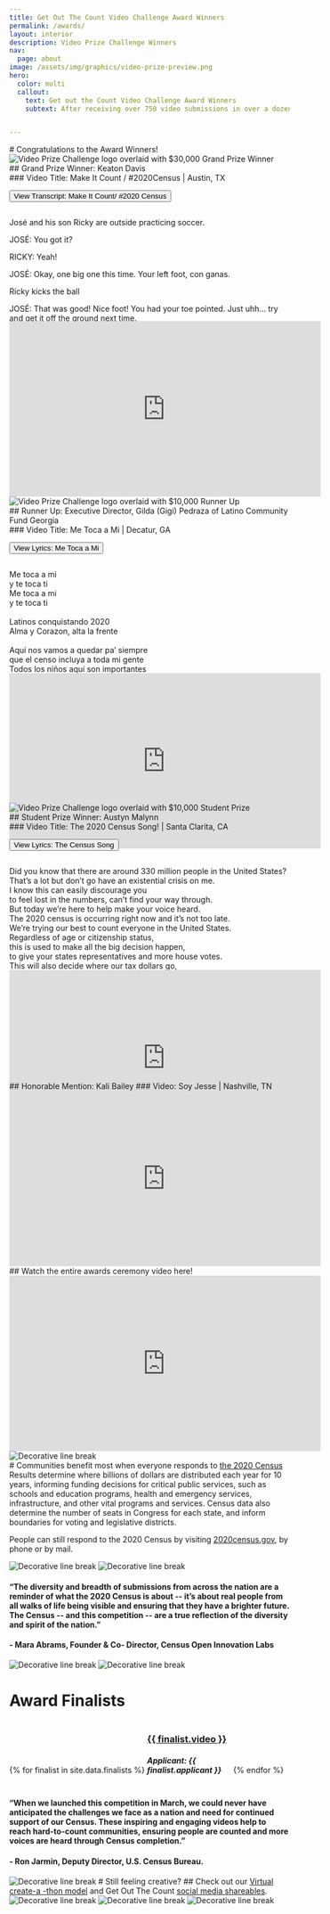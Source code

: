 ```yaml
---
title: Get Out The Count Video Challenge Award Winners
permalink: /awards/
layout: interior
description: Video Prize Challenge Winners
nav:
  page: about
image: /assets/img/graphics/video-prize-preview.png
hero:
  color: multi
  callout:
    text: Get out the Count Video Challenge Award Winners
    subtext: After receiving over 750 video submissions in over a dozen languages from all across the United States, our panel of judges narrowed it down to three videos with cash prizes totaling $50,000.


---
```

<div  class="usa-section usa-content usa-grid bottom-space" markdown="1">
# Congratulations to the Award Winners!

</div>

<div class="usa-section usa-content usa-grid featured-partner">
<div class="usa-width-five-twelfths" markdown="1">
<div class="usa-width-one-third  bottom-space">
  <img src="{{ site.baseurl }}/assets/img/graphics/grand-prize.png" alt="Video Prize Challenge logo overlaid with $30,000 Grand Prize Winner" />
</div>
<div class="usa-width-one-half" markdown="1">
## Grand Prize Winner: Keaton Davis
</div>
### Video Title: Make It Count / #2020Census | Austin, TX

<div class="usa-accordion top">
  <p><button class="usa-accordion-button" aria-expanded="false" aria-controls="1">
    View Transcript: Make It Count/ #2020 Census
  </button></p>
  <div id="1" class="usa-accordion-content" style="height:200px; overflow:auto;">
    <p> José and his son Ricky are outside practicing soccer. </p>
    <p>JOSÉ: You got it?</p>
    <p>RICKY: Yeah!</p>
    <p>JOSÉ: Okay, one big one this time. Your left foot, con ganas.</p>
    <p> Ricky kicks the ball </p>
    <p>JOSÉ: That was good! Nice foot! You had your toe pointed. Just uhh... try and get it off
      the ground next time.</p>
    <p> RICKY: Okay.</p>
    <p>JOSÉ: Watch me.</p>
    <p> Jose kicks it, and it bounces around off the yard, off a tree, and then over a fence to off-screen. There is a loud crash. </p>
    <p>RICKY: Nice.</p>
    <p>Mrs. Lopez, a neighbor, starts speaking from off screen and then appears on the other side of the fence holding the soccer ball.</p>
    <p>MRS. LOPEZ: ¡Ay, José! ¿Otra vez?</p>
    <p>JOSÉ: Perdon, Mrs. Lopez, it won’t happen again.</p>
    <p>MRS. LOPEZ: No mas. You want it back, you get Mijo here on a real team with a real
      coach.</p>
    <p>JOSÉ: His school doesn’t have a field.</p>
    <p>RICKY: Or a team?</p>
    <p>JOSÉ: Or a team.</p>
    <p>MRS. LOPEZ: Nonsense. ¿Por que?</p>
    <p>JOSÉ: No, really. There’s just no funding.</p>
    <p>MRS. LOPEZ: No esta bien. Did you take the census yet?</p>
    <p>JOSÉ: Didn’t that happen already?</p>
    <p>MRS. LOPEZ: It’s not too late. It determines our funding for our community for the next
      10 years. Resources for hospitals, roads, and for schools.</p>
    <p>JOSÉ: Right, I knew that.</p>
    <p>MRS. LOPEZ: Es importante for Mijo’s future. You fill it out... I’ll give you the ball back.</p>
    <p>JOSÉ: Well I don’t know if I can do it, like, now.</p>
    <p>MRS. LOPEZ. It only takes 10 minutes. You can go online, es en Español.</p>
    <p>RICKY: Well, Dad already used up all his screen time for today.</p>
    <p>JOSÉ: True.</p>
    <p>MRS LOPEZ: Well, call on the phone. Or mail it in. If you don’t do it now, you may get a
      visit from a census taker.</p>
    <p>JOSÉ: Okay, okay, okay.</p>
    <p>JOSÉ takes out his cell phone from his pocket. </p>
    <p>JOSÉ: Is this like a trap? Because we can just go play in the front yard.</p>
    <p>MRS. LOPEZ: No. It’s completely safe. They can’t share your answers with anyone. No
      police, no immigration. Not even Karen, and she knows everything.</p>
    <p>Karen, another neighbor, pops up from behind another fence.</p>
    <p>KAREN: What? What’s going on?</p>
    <p>MRS. LOPEZ, RICKY: Nada, nothing.</p>
    <p>JOSÉ: Nothing, nothing, nothing.</p>
    <p>RICKY: Nothing, nothing.</p>
    <p>Karen continues looking for a mintute, and then pops back down.</p>
    <p>JOSÉ: Okay. So. People living in the house. Me, tu mama, Ricky...</p>
    <p>RICKY: And Abuelita?</p>
    <p>MRS. LOPEZ: No citizenship questions either.</p>
    <p>JOSÉ: Okay! Just give me one minute, Mijo.</p>
    <p>MRS. LOPEZ: What’s he teaching you?</p>
    <p>RICKY: Trying to kick the ball high off the ground, but I’m not very good at it.</p>
    <p>Mrs. Lopez juggles the soccer ball with her head, and then passes it back to Ricky.</p>
    <p>MRS. LOPEZ: Try striking the ball a little lower, and a little less backswing.</p>
    <p>RICKY: Okay.</p>
    <p>Ricky kicks the ball, and it passes in front of José's face as he continues filling out the Census on his smartphone, and then offscreen</p>
    <p>JOSÉ: Done!</p>
    <p>A sound of breaking glass offscreen.</p>
    <p>JOSÉ: ¡Mijo!</p>
  </div>
</div>
</div>
<div class="usa-width-seven-twelfths">
<iframe width="560" height="315" src="https://www.youtube.com/embed/0PZTkWXLC_Y" frameborder="0" allow="accelerometer; autoplay; encrypted-media; gyroscope; picture-in-picture" allowfullscreen></iframe>
</div>
</div>

<div>
<div class="usa-section usa-content usa-grid featured-partner" style="height:550px;">
<div class="usa-width-five-twelfths"  markdown="1">
<div class="usa-width-one-third  bottom-space">
  <img src="{{ site.baseurl }}/assets/img/graphics/runner-up.png" alt="Video Prize Challenge logo overlaid with $10,000 Runner Up" />
</div>
<div class="usa-width-one-half  bottom-space" markdown="1">
## Runner Up: Executive Director, Gilda (Gigi) Pedraza of  Latino Community Fund  Georgia
</div>
### Video Title: Me Toca a Mi | Decatur, GA
<div class="usa-accordion padding-bottom">
  <p><button class="usa-accordion-button" aria-expanded="false" aria-controls="3">
    View Lyrics: Me Toca a Mi
  </button></p>
  <div id="3" class="usa-accordion-content" style="height:200px; overflow:auto;">
  <p>
    Me toca a mi <br>
    y te toca ti<br>
    Me toca a mi <br>
    y te toca ti <br>
    <br>
    Latinos conquistando 2020 <br>
    Alma y Corazon, alta la frente<br>  <br>
    Aquí nos vamos a quedar pa’ siempre <br>
    que el censo incluya a toda mi gente<br>
    Todos los niños aquí son importantes<br>
    orgullosos de ser inmigrante <br>
    buenas persona con un corazón gigante<br>
    más oportunidades para echar pa’ lante <br>
    El censo 2020 está a la vuelta <br>
    y es importante que nos tomen en cuenta <br>
    fuerte y vamos a resistir<br>
    nuestra presencia se tiene que sentir<br>
    <br>
    Me toca a mi <br>
    y te toca ti<br>
    Me toca a mi y te toca ti<br>
    Atencionen el censo contamos en milliones<br>
    pa' los sueños de mis padres<br>
    pa' que nuestra voz no falte<br>
    que sepan que los latinos estan presente<br>
    la voz alta y fuerte<br>
    con acento <br>
    sin acento <br>
    con papeles <br>
    sin papeles<br>
    vamos a pie a participar<br>
    somos humanos que tienen lugar<br>
    <br>
    Me toca a mi <br>
    y te toca ti <br>
    Me toca a mi <br>
    y te toca ti <br>
  </p>
  </div>
</div>
</div>
<div class="usa-width-seven-twelfths">
<iframe width="560" height="315" src="https://www.youtube.com/embed/FOJgHfu3L1I" frameborder="0" allow="accelerometer; autoplay; encrypted-media; gyroscope; picture-in-picture" allowfullscreen></iframe>
</div>
</div>
</div>

<div class="usa-section usa-content usa-grid featured-partner" style="height:500px;">
<div class="usa-width-five-twelfths" markdown="1">
<div class="usa-width-one-third  bottom-space">
  <img src="{{ site.baseurl }}/assets/img/graphics/student-prize.png" alt="Video Prize Challenge logo overlaid with $10,000 Student Prize" />
</div>
<div class="usa-width-one-half" markdown="1">
## Student Prize Winner: Austyn Malynn
</div>
### Video Title: The 2020 Census Song! | Santa Clarita, CA
<div class="usa-accordion padding-bottom">
  <p><button class="usa-accordion-button" aria-expanded="false" aria-controls="2">
    View Lyrics: The Census Song
  </button></p>
  <div id="2" class="usa-accordion-content" style="height:200px; overflow:auto;">
  <p>
      Did you know that there are around 330 million people in the United States?<br>
      That’s a lot but don’t go have an existential crisis on me.<br>
      I know this can easily discourage you<br>
      to feel lost in the numbers, can’t find your way through.<br>
      But today we’re here to help make your voice heard.<br>
      The 2020 census is occurring right now and it’s not too late.<br>
      We’re trying our best to count everyone in the United States.<br>
      Regardless of age or citizenship status,<br>
      this is used to make all the big decision happen,<br>
      to give your states representatives and more house votes.<br>
      This will also decide where our tax dollars go,<br>
      to give back to your communities we all love and know.<br>
      It means funding for hospitals,<br>
      fire departments, schools, and roads.<br>
      And it has never been easier than it is now.<br>
      You can respond online with any device.<br>
      It’s in 13 different languages anyhow.<br>
      No human interaction involved so that’s nice.<br>
      And the information shared is confidential,<br>
      Because we know that your protection is essential.<br>
      It's never given to law, housing, or immigration agencies.<br>
      And especially if you're in an underrepresented community be counted for the changes you seek.<br>
      So I don’t care if you're 90 or 2,<br>
      make sure that someone is counting you.<br>
      In all, know that it is not too late.<br>
      So if your the United States<br>
      go online, and fill out the 2020 census today!
    </p>
</div>
</div>
</div>
<div class="usa-width-seven-twelfths">
<iframe width="560" height="315" src="https://www.youtube.com/embed/wYEyH7ciZ54" frameborder="0" allow="accelerometer; autoplay; encrypted-media; gyroscope; picture-in-picture" allowfullscreen></iframe>
</div>
</div>

<div class="usa-section usa-content usa-grid bottom-space">
<div class="usa-width-five-twelfths" markdown="1">
## Honorable Mention: Kali Bailey
### Video: Soy Jesse | Nashville, TN
</div>
<div class="usa-width-seven-twelfths">
<iframe width="560" height="315" src="https://www.youtube.com/embed/vPfDQ-0lWxM" frameborder="0" allow="accelerometer; autoplay; encrypted-media; gyroscope; picture-in-picture" allowfullscreen></iframe>
</div>
</div>

<div class="usa-section usa-content usa-grid bottom-space">
<div class="usa-width-five-twelfths" markdown="1">
## Watch the entire awards ceremony video here!
</div>
<div class="usa-width-seven-twelfths">
<iframe width="560" height="315" src="https://www.youtube.com/embed/V-pFII4Q0kw" frameborder="0" allow="accelerometer; autoplay; encrypted-media; gyroscope; picture-in-picture" allowfullscreen></iframe>
</div>
</div>

<div class="usa-section usa-content usa-grid bottom-space">
  <img src="{{ site.baseurl }}/assets/img/graphics/break-01.png" alt="Decorative line break" />
</div>

<div  class="usa-section usa-content usa-grid bottom-space">
<div class="usa-width-seven-twelfths" markdown="1">
# Communities benefit most when everyone responds to <a href="https://2020census.gov" target="_blank">the 2020 Census</a>
</div>
Results determine where billions of dollars are distributed each year for 10 years, informing funding decisions for critical public services, such as schools and education programs, health and emergency services, infrastructure, and other vital programs and services. Census data also determine the number of seats in Congress for each state, and inform boundaries for voting and legislative districts.

People can still respond to the 2020 Census by visiting <a href="https://2020census.gov" target="_blank">2020census.gov</a>, by phone or by mail.
</div>

<div  class="usa-section usa-content usa-grid bottom-space">
<div class="usa-width-one-fourth">
  <img src="{{ site.baseurl }}/assets/img/graphics/doodle-04.svg" alt="Decorative line break" />
  <img src="{{ site.baseurl }}/assets/img/graphics/doodle-03.svg" alt="Decorative line break" />
</div>
<div class="usa-width-one-half testimonial" markdown="1">
<div class="divider"></div>
<h4>“The diversity and breadth of submissions from across the nation are a reminder of what the 2020 Census is about -- it’s about real people from all walks of life being visible and ensuring that they have a brighter future. The Census -- and this competition -- are a true reflection of the diversity and spirit of the nation.”</h4>
<h4>- Mara Abrams,  Founder & Co- Director, Census Open Innovation Labs</h4>
<div class="divider"></div>
</div>
<div class="usa-width-one-fourth">
  <img src="{{ site.baseurl }}/assets/img/graphics/doodle-01.svg" alt="Decorative line break" />
  <img src="{{ site.baseurl }}/assets/img/graphics/doodle-02.svg" alt="Decorative line break" />
</div>
</div>



<div class="usa-grid top-space">
  <h1> Award Finalists </h1>
  {% for finalist in site.data.finalists %}
  <div class="usa-width-one-third" style="display: inline-block; width:30%;">
    <div class="finalists">
      <div class="finalists-text">
        <h3><a href="{{ finalist.link}}" target="_blank">{{ finalist.video }}</a></h3>
        <h5>Applicant: {{ finalist.applicant }}</h5>
      </div>
    </div>
  </div>
  {% endfor %}
  <div class="usa-width-two-thirds testimonial" markdown="1">
  <div class="divider"></div>
  <h4>“When we launched this competition in March, we could never have anticipated the challenges we face as a nation and need for continued support of our Census. These inspiring and engaging videos help to reach hard-to-count communities, ensuring people are counted and more voices are heard through Census completion.”</h4>
  <h4> - Ron Jarmin, Deputy Director, U.S. Census Bureau. </h4>
  <div class="divider"></div>
  </div>
</div>

<div class="usa-grid top-space bottom-space " markdown="1">
<img src="{{ site.baseurl }}/assets/img/graphics/doodle-01.svg" alt="Decorative line break" />
# Still feeling creative?
## Check out our  <a href="https://accelerate.census.gov/get-involved/virtual-create-a-thon/">Virtual create-a -thon model</a> and Get Out The Count <a href="https://www.creativesforthecount.org/gallery/">social media shareables</a>.
</div>
<div class="usa-grid top-space bottom-space">
<img src="{{ site.baseurl }}/assets/img/graphics/doodle-04.svg" alt="Decorative line break" />
<img src="{{ site.baseurl }}/assets/img/graphics/doodle-05.svg" alt="Decorative line break" />
<img src="{{ site.baseurl }}/assets/img/graphics/doodle-03.svg" alt="Decorative line break" />
</div>
